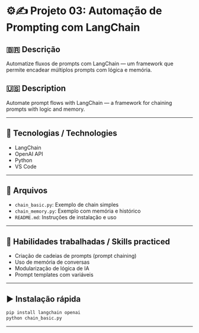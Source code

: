 # ⚙️✍️ Projeto 03: Automação de Prompting com LangChain

## 🇧🇷 Descrição

Automatize fluxos de prompts com LangChain — um framework que permite encadear múltiplos prompts com lógica e memória.

## 🇺🇸 Description

Automate prompt flows with LangChain — a framework for chaining prompts with logic and memory.

---

## 🚀 Tecnologias / Technologies

- LangChain
- OpenAI API
- Python
- VS Code

---

## 📂 Arquivos

- `chain_basic.py`: Exemplo de chain simples
- `chain_memory.py`: Exemplo com memória e histórico
- `README.md`: Instruções de instalação e uso

---

## 📌 Habilidades trabalhadas / Skills practiced

- Criação de cadeias de prompts (prompt chaining)
- Uso de memória de conversas
- Modularização de lógica de IA
- Prompt templates com variáveis

---

## ▶️ Instalação rápida

```bash
pip install langchain openai
python chain_basic.py
```

---
